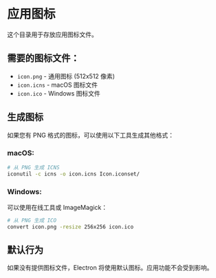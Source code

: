 # 应用图标

这个目录用于存放应用图标文件。

## 需要的图标文件：

- `icon.png` - 通用图标 (512x512 像素)
- `icon.icns` - macOS 图标文件
- `icon.ico` - Windows 图标文件

## 生成图标

如果您有 PNG 格式的图标，可以使用以下工具生成其他格式：

### macOS:
```bash
# 从 PNG 生成 ICNS
iconutil -c icns -o icon.icns Icon.iconset/
```

### Windows:
可以使用在线工具或 ImageMagick：
```bash
# 从 PNG 生成 ICO
convert icon.png -resize 256x256 icon.ico
```

## 默认行为

如果没有提供图标文件，Electron 将使用默认图标。应用功能不会受到影响。 